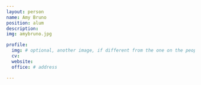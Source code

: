 ```yaml
---
layout: person
name: Amy Bruno
position: alum
description:
img: amybruno.jpg

profile:
  img: # optional, another image, if different from the one on the people page
  cv:
  website:
  office: # address

---
```

